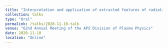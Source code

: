 ```yaml
---
title: "Interpretation and application of extracted features of radiative collapse in Large Helical Device with sparse modeling"
collection: talks
type: "Oral"
permalink: /talks/2020-11-10-talk
venue: "62nd Annual Meeting of the APS Division of Plasma Physics"
date: 2020-11-10
location: "Online"
---
```

